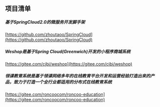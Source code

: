 ##  项目清单  

#####  基于SpringCloud2.0的微服务开发脚手架
[https://github.com/zhoutaoo/SpringCloud](https://github.com/zhoutaoo/SpringCloud)

#####  Weshop是基于Spring Cloud(Greenwich)开发的小程序商城系统  
[https://gitee.com/cjbi/weshop](https://gitee.com/cjbi/weshop) 

#####  领课教育系统是基于领课网络多年的在线教育平台开发和运营经验打造出来的产品，致力于打造一个全行业都适用的分布式在线教育系统
[https://gitee.com/roncoocom/roncoo-education](https://gitee.com/roncoocom/roncoo-education)  


